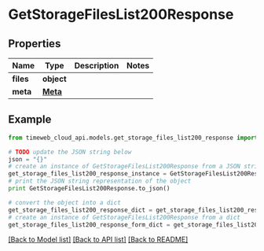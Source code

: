 # GetStorageFilesList200Response


## Properties
Name | Type | Description | Notes
------------ | ------------- | ------------- | -------------
**files** | **object** |  | 
**meta** | [**Meta**](Meta.md) |  | 

## Example

```python
from timeweb_cloud_api.models.get_storage_files_list200_response import GetStorageFilesList200Response

# TODO update the JSON string below
json = "{}"
# create an instance of GetStorageFilesList200Response from a JSON string
get_storage_files_list200_response_instance = GetStorageFilesList200Response.from_json(json)
# print the JSON string representation of the object
print GetStorageFilesList200Response.to_json()

# convert the object into a dict
get_storage_files_list200_response_dict = get_storage_files_list200_response_instance.to_dict()
# create an instance of GetStorageFilesList200Response from a dict
get_storage_files_list200_response_form_dict = get_storage_files_list200_response.from_dict(get_storage_files_list200_response_dict)
```
[[Back to Model list]](../README.md#documentation-for-models) [[Back to API list]](../README.md#documentation-for-api-endpoints) [[Back to README]](../README.md)


